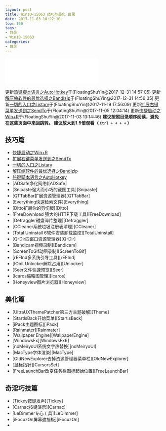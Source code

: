 ```yaml
---
layout: post
title: Win10-15063 技巧与美化 目录
date: 2017-11-03 10:22:10
top: 100
tags:
- 目录
- Win10-15063
categories:
- 目录
---
```


<div class="parent">
    <div class="child">
<iframe frameborder="no" border="0" marginwidth="0" marginheight="0" height=86 src="//music.163.com/outchain/player?type=2&id=468340531&auto=0&height=66"></iframe>
    </div>
</div>

更新[热键脚本语言之AutoHotkey][AutoHotKey]于(FloatingShuYin@2017-12-31 14:57:05)
更新[解压缩软件的最优选择之Bandizip][Bandizip]于(FloatingShuYin@2017-12-31 14:56:35)
更新[一切的入口之Listary][Listary]于(FloatingShuYin@2017-11-19 17:56:09)
更新[扩展右键菜单发送到之SendTo][SendTo]于(FloatingShuYin@2017-11-05 12:04:14)
更新[快捷启动之Win+R][WinR]于(FloatingShuYin@2017-11-03 13:14:46)
**建议按照目录顺序阅读，避免在这些页面中来回跳转。
建议放大到1.5倍观看（ ``Ctrl + + + +`` ）**

## 技巧篇
- [快捷启动之Win+R][WinR]
- [扩展右键菜单发送到之SendTo][SendTo]
- [一切的入口之Listary][Listary]
- [解压缩软件的最优选择之Bandizip][Bandizip]
- [热键脚本语言之AutoHotkey][AutoHotKey]
- [ADSafe净化网络][ADSafe]
- [Snipaste强大而小巧的截图工具][Snipaste]
- [QTTabBar扩展资源管理器][QTTabBar]
- [Everything快速检索文件][Everything]
- [Ditto扩展你的剪切板][Ditto]
- [FreeDownload 强大的HTTP下载工具][FreeDownload]
- [Defraggler磁盘碎片整理][Defraggler]
- [CCleaner系统垃圾注册表清理][CCleaner]
- [Total Uninstall 6软件安装卸载监控][TotalUninstall]
- [Q-Dir四窗口资源管理器][Q-Dir]
- [Bandicam视频录制][Bandicam]
- [ScreenToGif动图录制][ScreenToGif]
- [rEFInd多系统引导工具][rEFInd]
- [IObit Unlocker解除占用][Unlocker]
- [Seer文件快速预览][Seer]
- [Icaros缩略图管理][Icaros]
- [Honeyview图片浏览器][Honeyview]

## 美化篇
- [UltraUXThemePatcher第三方主题破解][Theme]
- [StartlsBack开始菜单][StartlsBack]
- [iPack主题图标][iPack]
- [Rainmater][Rainmater]
- [Wallpaper Engine][WallpaperEngine]
- [WindowsFx][WindowsFx6]
- [noMeiryoUI系统文字热替换][noMeiryoUI]
- [MacType字体渲染][MacType]
- [OldNewExplorer去掉资源管理器菜单栏][OldNewExplorer]
- [鼠标指针][CursorsSet]
- [FreeLaunchBar改变任务栏图标起始位置][FreeLaunchBar]

## 奇淫巧技篇
- [Tickey按键发声][Tickey]
- [Carnac按键演示][Carnac]
- [LeDimmer专心工具][LeDimmer]
- [iFocuzOn屏幕遮挡板][iFocuzOn]
-

[WinR]: <http://floatsyi.com/2017/11/02/%E5%BF%AB%E6%8D%B7%E5%90%AF%E5%8A%A8%E4%B9%8BWin+R/> (快捷启动之Win+R)

[SendTo]: <http://floatsyi.com/2017/11/05/%E6%89%A9%E5%B1%95%E5%8F%B3%E9%94%AE%E8%8F%9C%E5%8D%95%E5%8F%91%E9%80%81%E5%88%B0%E4%B9%8BSendTo/> (扩展右键菜单发送到之SendTo)

[Listary]: <http://floatsyi.com/2017/11/05/%E4%B8%80%E5%88%87%E7%9A%84%E5%85%A5%E5%8F%A3%E4%B9%8BListary/> (一切的入口之Listary)

[Bandizip]: <http://floatsyi.com/2017/12/31/%E8%A7%A3%E5%8E%8B%E7%BC%A9%E8%BD%AF%E4%BB%B6%E7%9A%84%E6%9C%80%E4%BC%98%E9%80%89%E6%8B%A9%E4%B9%8BBandizip/> (解压缩软件的最优选择之Bandizip)

[AutoHotKey]: <http://floatsyi.com/2017/12/31/%E7%83%AD%E9%94%AE%E8%84%9A%E6%9C%AC%E8%AF%AD%E8%A8%80%E4%B9%8BAutoHotKey/> (热键脚本语言之AutoHotkey)
